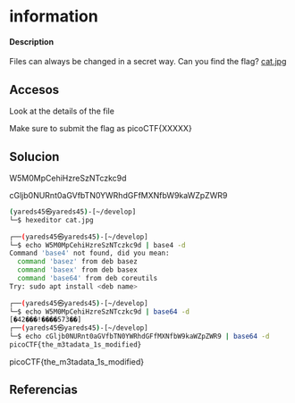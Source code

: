 # information

#### Description
Files can always be changed in a secret way. Can you find the flag? [cat.jpg](https://mercury.picoctf.net/static/e5825f58ef798fdd1af3f6013592a971/cat.jpg)

## Accesos
Look at the details of the file

Make sure to submit the flag as picoCTF{XXXXX}

## Solucion

W5M0MpCehiHzreSzNTczkc9d

cGljb0NURnt0aGVfbTN0YWRhdGFfMXNfbW9kaWZpZWR9
```bash
(yareds45㉿yareds45)-[~/develop]
└─$ hexeditor cat.jpg          
                                                                                                
┌──(yareds45㉿yareds45)-[~/develop]
└─$ echo W5M0MpCehiHzreSzNTczkc9d | base4 -d
Command 'base4' not found, did you mean:
  command 'basez' from deb basez
  command 'basex' from deb basex
  command 'base64' from deb coreutils
Try: sudo apt install <deb name>
                                                                                                
┌──(yareds45㉿yareds45)-[~/develop]
└─$ echo W5M0MpCehiHzreSzNTczkc9d | base64 -d
[�42���!����573��]                                                                                                
┌──(yareds45㉿yareds45)-[~/develop]
└─$ echo cGljb0NURnt0aGVfbTN0YWRhdGFfMXNfbW9kaWZpZWR9 | base64 -d
picoCTF{the_m3tadata_1s_modified}  
```

picoCTF{the_m3tadata_1s_modified}  

## Referencias